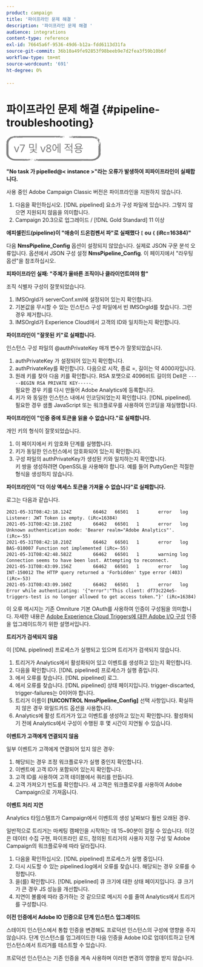 ```yaml
---
product: campaign
title: '파이프라인 문제 해결 '
description: '파이프라인 문제 해결 '
audience: integrations
content-type: reference
exl-id: 76645a6f-9536-49d6-b12a-fdd6113d31fa
source-git-commit: 36b10a49fe92853f98beeb9e7d2fea3f59b10b6f
workflow-type: tm+mt
source-wordcount: '691'
ht-degree: 0%

---
```


# 파이프라인 문제 해결 {#pipeline-troubleshooting}

![](../../assets/common.svg)

**&quot;No task 가 pipelled@&lt; instance >&quot;라는 오류가 발생하여 피파이프라인이 실패합니다.**

사용 중인 Adobe Campaign Classic 버전은 파이프라인을 지원하지 않습니다.

1. 다음을 확인하십시오. [!DNL pipelined] 요소가 구성 파일에 있습니다. 그렇지 않으면 지원되지 않음을 의미합니다.
1. Campaign 20.3으로 업그레이드 / [!DNL Gold Standard] 11 이상

**에피셀린드(pipeline)이 &quot;애송이 드온컴펜서 파&quot;로 실패했다 `[` ou `{` (iRc=16384)&quot;**

다음 **NmsPipeline_Config** 옵션이 설정되지 않았습니다. 실제로 JSON 구문 분석 오류입니다.
옵션에서 JSON 구성 설정 **NmsPipeline_Config**. 이 페이지에서 &quot;라우팅 옵션&quot;을 참조하십시오.

**피파이프라인 실패: &quot;주체가 올바른 조직이나 클라이언트여야 함&quot;**

조직 식별자 구성이 잘못되었습니다.

1. IMSOrgId가 serverConf.xml에 설정되어 있는지 확인합니다.
1. 기본값을 무시할 수 있는 인스턴스 구성 파일에서 빈 IMSOrgId를 찾습니다. 그런 경우 제거합니다.
1. IMSOrgId가 Experience Cloud에서 고객의 ID와 일치하는지 확인합니다.

**파이프라인이 &quot;잘못된 키&quot;로 실패합니다.**

인스턴스 구성 파일의 @authPrivateKey 매개 변수가 잘못되었습니다.

1. authPrivateKey 가 설정되어 있는지 확인합니다.
1. authPrivateKey를 확인합니다. 다음으로 시작, 종료 =, 길이는 약 4000자입니다.
1. 원래 키를 찾아 다음 키를 확인합니다. RSA 포맷으로 4096비트 길이의 Dell은 `-----BEGIN RSA PRIVATE KEY-----`.
   <br> 필요한 경우 키를 다시 만들어 Adobe Analytics에 등록합니다.
1. 키가 와 동일한 인스턴스 내에서 인코딩되었는지 확인합니다. [!DNL pipelined]. <br>필요한 경우 샘플 JavaScript 또는 워크플로우를 사용하여 인코딩을 재실행합니다.

**파이프라인이 &quot;인증 중에 토큰을 읽을 수 없습니다.&quot;로 실패합니다.**

개인 키의 형식이 잘못되었습니다.

1. 이 페이지에서 키 암호화 단계를 실행합니다.
1. 키가 동일한 인스턴스에서 암호화되어 있는지 확인합니다.
1. 구성 파일의 authPrivateKey가 생성된 키와 일치하는지 확인합니다. <br>키 쌍을 생성하려면 OpenSSL을 사용해야 합니다. 예를 들어 PuttyGen은 적절한 형식을 생성하지 않습니다.

**파이프라인이 &quot;더 이상 액세스 토큰을 가져올 수 없습니다&quot;로 실패합니다.**

로그는 다음과 같습니다.

```
2021-05-31T08:42:18.124Z        66462   66501   1       error   log     Listener: JWT Token is empty. (iRc=16384)
2021-05-31T08:42:18.210Z        66462   66501   1       error   log     Unknown authentication mode: 'Bearer realm="Adobe Analytics"'. (iRc=-55)
2021-05-31T08:42:18.210Z        66462   66501   1       error   log     BAS-010007 Function not implemented (iRc=-55)
2021-05-31T08:42:48.582Z        66462   66501   1       warning log     Connection seems to have been lost. Attempting to reconnect.
2021-05-31T08:43:09.156Z        66462   66501   1       error   log     INT-150012 The HTTP query returned a 'Forbidden' type error (403) (iRc=-53)
2021-05-31T08:43:09.160Z        66462   66501   1       error   log     Error while authenticating: '{"error":"This client: df73c224e5-triggers-test is no longer allowed to get access token."}' (iRc=16384)
```

이 오류 메시지는 기존 Omniture 기본 OAuth를 사용하여 인증이 구성됨을 의미합니다. 자세한 내용은 [Adobe Experience Cloud Triggers에 대한 Adobe I/O 구성](../../integrations/using/configuring-adobe-io.md) 인증을 업그레이드하기 위한 설명서입니다.

**트리거가 검색되지 않음**

이 [!DNL pipelined] 프로세스가 실행되고 있으며 트리거가 검색되지 않습니다.

1. 트리거가 Analytics에서 활성화되어 있고 이벤트를 생성하고 있는지 확인합니다.
1. 다음을 확인합니다. [!DNL pipelined] 프로세스가 실행 중입니다.
1. 에서 오류를 찾습니다. [!DNL pipelined] 로그.
1. 에서 오류를 찾습니다. [!DNL pipelined] 상태 페이지입니다. trigger-discarted, trigger-failures는 0이어야 합니다.
1. 트리거 이름이 **[!UICONTROL NmsPipeline_Config]** 선택 사항입니다. 확실하지 않은 경우 와일드카드 옵션을 사용합니다.
1. Analytics에 활성 트리거가 있고 이벤트를 생성하고 있는지 확인합니다. 활성화되기 전에 Analytics에서 구성이 수행된 후 몇 시간이 지연될 수 있습니다.

**이벤트가 고객에게 연결되지 않음**

일부 이벤트가 고객에게 연결되어 있지 않은 경우:

1. 해당되는 경우 조정 워크플로우가 실행 중인지 확인합니다.
1. 이벤트에 고객 ID가 포함되어 있는지 확인합니다.
1. 고객 ID를 사용하여 고객 테이블에서 쿼리를 만듭니다.
1. 고객 가져오기 빈도를 확인합니다. 새 고객은 워크플로우를 사용하여 Adobe Campaign으로 가져옵니다.

**이벤트 처리 지연**

Analytics 타임스탬프가 Campaign에서 이벤트의 생성 날짜보다 훨씬 오래된 경우.

일반적으로 트리거는 마케팅 캠페인을 시작하는 데 15~90분이 걸릴 수 있습니다. 이것은 데이터 수집 구현, 파이프라인 로드, 정의된 트리거의 사용자 지정 구성 및 Adobe Campaign의 워크플로우에 따라 달라집니다.

1. 다음을 확인하십시오. [!DNL pipelined] 프로세스가 실행 중입니다.
1. 다시 시도할 수 있는 pipelined.log에서 오류를 찾습니다. 해당되는 경우 오류를 수정합니다.
1. 을(를) 확인합니다. [!DNL pipelined] 큐 크기에 대한 상태 페이지입니다. 큐 크기가 큰 경우 JS 성능을 개선합니다.
1. 지연이 볼륨에 따라 증가하는 것 같으므로 메시지 수를 줄여 Analytics에서 트리거를 구성합니다.

**이전 인증에서 Adobe IO 인증으로 단계 인스턴스 업그레이드**

스테이지 인스턴스에서 통합 인증을 변경해도 프로덕션 인스턴스의 구성에 영향을 주지 않습니다. 단계 인스턴스를 업그레이드한 다음 인증을 Adobe IO로 업데이트하고 단계 인스턴스에서 트리거를 테스트할 수 있습니다.

프로덕션 인스턴스는 기존 인증을 계속 사용하며 이러한 변경의 영향을 받지 않습니다.
